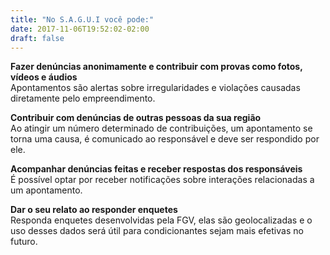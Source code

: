 ```yaml
---
title: "No S.A.G.U.I você pode:"
date: 2017-11-06T19:52:02-02:00
draft: false
---
```


**Fazer denúncias anonimamente e contribuir com provas como fotos, vídeos e áudios**  
Apontamentos são alertas sobre irregularidades e violações causadas diretamente pelo empreendimento.

**Contribuir com denúncias de outras pessoas da sua região**  
Ao atingir um número determinado de contribuições, um apontamento se torna uma causa, é comunicado ao responsável e deve ser respondido por ele.

**Acompanhar denúncias feitas e receber respostas dos responsáveis**  
É possível optar por receber notificações sobre interações relacionadas a um apontamento.

**Dar o seu relato ao responder enquetes**  
Responda enquetes desenvolvidas pela FGV, elas são geolocalizadas e o uso desses dados será útil para condicionantes sejam mais efetivas no futuro.

